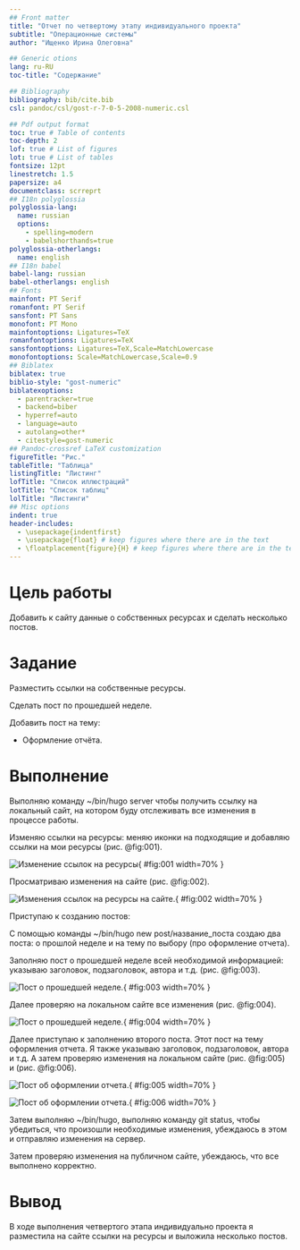 ```yaml
---
## Front matter
title: "Отчет по четвертому этапу индивидуального проекта"
subtitle: "Операционные системы"
author: "Ищенко Ирина Олеговна"

## Generic otions
lang: ru-RU
toc-title: "Содержание"

## Bibliography
bibliography: bib/cite.bib
csl: pandoc/csl/gost-r-7-0-5-2008-numeric.csl

## Pdf output format
toc: true # Table of contents
toc-depth: 2
lof: true # List of figures
lot: true # List of tables
fontsize: 12pt
linestretch: 1.5
papersize: a4
documentclass: scrreprt
## I18n polyglossia
polyglossia-lang:
  name: russian
  options:
	- spelling=modern
	- babelshorthands=true
polyglossia-otherlangs:
  name: english
## I18n babel
babel-lang: russian
babel-otherlangs: english
## Fonts
mainfont: PT Serif
romanfont: PT Serif
sansfont: PT Sans
monofont: PT Mono
mainfontoptions: Ligatures=TeX
romanfontoptions: Ligatures=TeX
sansfontoptions: Ligatures=TeX,Scale=MatchLowercase
monofontoptions: Scale=MatchLowercase,Scale=0.9
## Biblatex
biblatex: true
biblio-style: "gost-numeric"
biblatexoptions:
  - parentracker=true
  - backend=biber
  - hyperref=auto
  - language=auto
  - autolang=other*
  - citestyle=gost-numeric
## Pandoc-crossref LaTeX customization
figureTitle: "Рис."
tableTitle: "Таблица"
listingTitle: "Листинг"
lofTitle: "Список иллюстраций"
lotTitle: "Список таблиц"
lolTitle: "Листинги"
## Misc options
indent: true
header-includes:
  - \usepackage{indentfirst}
  - \usepackage{float} # keep figures where there are in the text
  - \floatplacement{figure}{H} # keep figures where there are in the text
---
```


# Цель работы

Добавить к сайту данные о собственных ресурсах и сделать несколько постов.

# Задание

Разместить ссылки на собственные ресурсы.

Сделать пост по прошедшей неделе.

Добавить пост на тему:

- Оформление отчёта.

# Выполнение

Выполняю команду ~/bin/hugo server чтобы получить ссылку на локальный сайт, на котором буду отслеживать все изменения в процессе работы. 

Изменяю ссылки на ресурсы: меняю иконки на подходящие и добавляю ссылки на мои ресурсы (рис. @fig:001).

![Изменение ссылок  на ресурсы](image/1.png){ #fig:001 width=70% }

Просматриваю изменения на сайте (рис. @fig:002).

![Изменения ссылок на ресурсы на сайте.](image/2.png){ #fig:002 width=70% }

Приступаю к созданию постов: 

С помощью команды ~/bin/hugo new post/название_поста создаю два поста: о прошлой неделе и на тему по выбору (про оформление отчета).

Заполняю пост о прошедшей неделе всей необходимой информацией:
указываю заголовок, подзаголовок, автора и т.д. (рис. @fig:003).

![Пост о прошедшей неделе.](image/5.png){ #fig:003 width=70% }

Далее проверяю на локальном сайте все изменения (рис. @fig:004). 

![Пост о прошедшей неделе.](image/6.png){ #fig:004 width=70% }

Далее приступаю к заполнению второго поста. Этот пост на тему оформления отчета. Я также указываю заголовок, подзаголовок, автора и т.д. А затем проверяю изменения на локальном сайте (рис. @fig:005) и (рис. @fig:006).

![Пост об оформлении отчета.](image/3.png){ #fig:005 width=70% }

![Пост об оформлении отчета.](image/4.png){ #fig:006 width=70% }

Затем выполняю ~/bin/hugo, выполняю команду git status, чтобы убедиться, что произошли необходимые изменения, убеждаюсь в этом и отправляю изменения на сервер. 

Затем проверяю изменения на публичном сайте, убеждаюсь, что все выполнено корректно.

# Вывод

В ходе выполнения четвертого этапа индивидуально проекта я разместила на сайте ссылки на ресурсы и выложила несколько постов.

